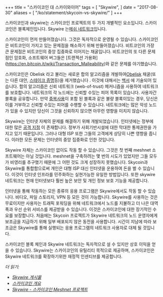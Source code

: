 +++
title = "스카이코인 대 스카이와이어"
tags = [
    "Skywire",
]
date = "2017-08-30"
aliases = [
	"/ko/statement/skycoin-vs-skywire/"
]
+++

스카이코인과 skywire는 스카이코인 프로젝트의 두 가지 개별적인 요소입니다.
스카이코인은 블록체인입니다. Skywire 는[메쉬 네트워크](https://en.wikipedia.org/wiki/Mesh_networking)입니다.

스카이코인이 먼저 만들어졌습니다. 그것은 독자적으로 운영될 수 있습니다.
스카이코인은 비트코인이 가지고 있는 문제점을 해소하기 위해 만들어졌습니다.
비트코인의 가장 큰 문제점은 비트코인의 중앙 집중화로 이어지는 채굴입니다.
비트코인의 또 다른 문제점인 암호화, 소프트웨어 버그들은 [트랜젝션 가용화]
(https://en.bitcoin.it/wiki/Transaction_Malleability)와 같은 문제를 야기했습니다.

스카이코인은 Obelisk 라고 불리는 새로운 합의 알고리즘을 개발하여[Obelisk](https://www.skycoin.net/whitepapers)
채굴(또는 다른 대안, [스테이크 증명](https://en.wikipedia.org/wiki/Proof-of-stake)등)을 제거했습니다 .
이것에 대해서는 [백서](https://www.skycoin.net/whitepapers) 에 기술되어 있습니다.
합의 알고리즘은 신뢰 네트워크 (web-of-trust) 메커니즘을 사용하여 네트워크를 보호합니다.
네트워크의 각 노드에는 신뢰할 수있는 피어 목록이 있습니다.
사용자간 블록을 공유합니다. 만약 [중복사용](https://en.wikipedia.org/wiki/Double-spending)이
포함 된 블록과 같은 불량 블록이있는 경우, 당신은 이를 거부하고 신뢰할 수있는 피어를 수행할 수 있습니다.
네트워크에는 많은 악성 노드가 있을 수 있지만 당신이 그것을 신뢰하지 않으면 아무런 영향을 미치지 않습니다.

Skywire는 인터넷 자체의 문제를 해결하기 위해 개발되었습니다. 인터넷에는 정부에 대한
많은 [공격 지점](https://en.wikipedia.org/wiki/BGP_hijacking) 이 존재합니다.
정부가 사회기반시설에 대한 막대한 통제권한을 가지고 있기 때문입니다.
그러나 대형 ISP 또한 그들의 고객에게 상당히 나쁜 영향을 줍니다.
이러한 모든 문제는 인터넷의 중앙 집중화로 인한 것입니다.

Skywire 자체는 스카이코인 없이도 작동 할 수 있습니다. 그것은 첫 번째 meshnet 소프트웨어는 아닐 것입니다.
meshnet을 구축하려는 몇 번의 시도가 있었지만 그들 모두가 비영리를 추구했기 때문에
그 어떤 것도 크게 성장하지 못했습니다.
Skycoin과 Skywire를 통합함으로써 개인은 대형 ISP 대신 인터넷을 운용하여 돈을 벌 수 있습니다.
이것이 인터넷 인프라를 민주화하는 실현가능한 유일한 방법입니다. 또한 skywire 네트워크는
현재 인터넷보다 훨씬 높은 보안 및 개인 정보 보호 기능을 제공합니다.

인터넷을 통해 작동하는 모든 종류의 응용 프로그램은 Skywire에서도 작동 할 수 있습니다.
비디오, 파일 스토리지, VPN 등 모든 것이 가능합니다. Skywire를 사용하는 것은 무료이지만
사용자는 트래픽 포워딩을 위해 네트워크에서 노드를 지불하고 더 나은 대역폭과 우선 순위 서비스를
제공받을 수 있습니다. 이것은 스카이코인에 대한 장기적인 수요를 보장합니다.
처음에는 Skycoin 프로젝트가 Skywire 네트워크의 노드 운영자에게 보조금을 지급하기 위해
일부 배포되지 않은 동전을 사용합니다.
시간이 지남에 따라 보조금은 Skywire를 통해 실행되는 응용 프로그램의 네트워크 사용자로 대체 될 것입니다.

스카이코인 블록 체인과 Skywire 네트워크는 독자적으로 설 수 있지만 상호 이익을 얻을 수 있습니다.
Skywire는 스카이코인의 유틸리티 목적으로 제공하며,
스카이코인은 Skywire 네트워크를 확장하기위한 재정적 인센티브를 제공합니다.

*더 읽기:*

* *[Skywire 게시물](/tags/skywire/)*
* *[스카이코인 개요](/overview/skycoin-overview/)*
* *[Skywire - 스카이코인 Meshnet 프로젝트](/overview/skywire-skycoin-meshnet-project/)*
